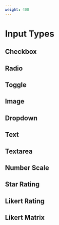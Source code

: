 ```yaml
---
weight: 400
---
```


# Input Types

## Checkbox
## Radio
## Toggle
## Image
## Dropdown
## Text
## Textarea
## Number Scale
## Star Rating
## Likert Rating
## Likert Matrix




